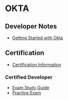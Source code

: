 # OKTA

## Developer Notes

* [Getting Started with Okta](Getting-Started-with-Okta-Course.md)

## Certification

* [Certification Information](https://www.okta.com/services/certification/)

### Certified Developer

* [Exam Study Guide](https://www.okta.com/resources/developer-exam-study-guide/)
* [Practice Exam](https://www.okta.com/okta-certification-premier-practice-exams/)

